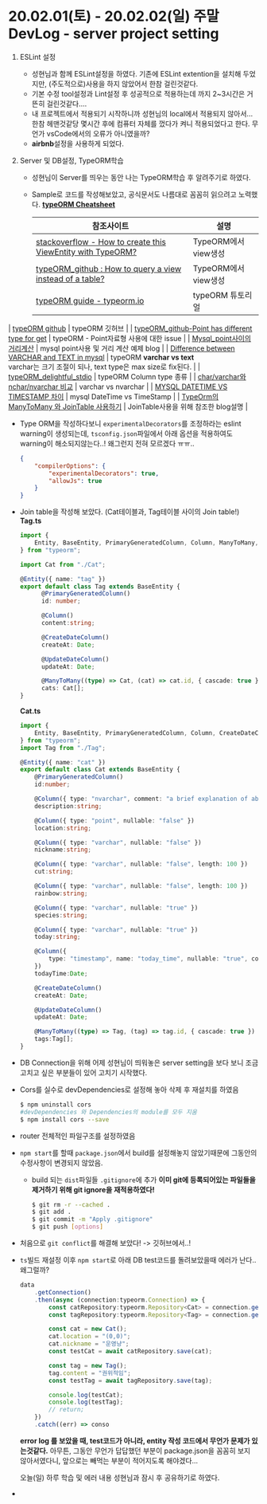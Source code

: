 # 20.02.01(토) - 20.02.02(일) 주말 DevLog - server project setting

1. ESLint 설정

   - 성현님과 함께 ESLint설정을 하였다.
     기존에 ESLint extention을 설치해 두었지만, (주도적으로)사용을 하지 않았어서 한참 걸린것같다.
   - 기본 수정 tool설정과 Lint설정 후 성공적으로 적용하는데 까지 2~3시간은 거뜬히 걸린것같다....
   - 내 프로젝트에서 적용되기 시작하니까 성현님의 local에서 적용되지 않아서... 한참 헤맨것같당
     몇시간 후에 컴퓨터 자체를 껐다가 켜니 적용되었다고 한다. 무언가 vsCode에서의 오류가 아니였을까?
   - **airbnb**설정을 사용하게 되었다.

2. Server 및 DB설정, TypeORM학습 

   - 성현님이 Server를 띄우는 동안 나는 TypeORM학습 후 알려주기로 하였다.

   - Sample로 코드를 작성해보았고, 공식문서도 나름대로 꼼꼼히 읽으려고 노력했다.
**[typeORM Cheatsheet](https://cheatsheets.joshuatz.com/cheatsheets/typeorm/)**
     
     | 참조사이트                                                   | 설명                                                         |
     | ------------------------------------------------------------ | ------------------------------------------------------------ |
     | [stackoverflow - How to create this ViewEntity with TypeORM?](https://stackoverflow.com/questions/59448115/how-to-create-this-viewentity-with-typeorm) | TypeORM에서 view생성                                         |
     | [typeORM_github : How to query a view instead of a table?](https://github.com/typeorm/typeorm/issues/1024) | TypeORM에서 view생성                                         |
     | [typeORM guide - typeorm.io](https://typeorm.io/#/)          | typeORM 튜토리얼                                             |
| [typeORM github](https://github.com/typeorm/typeorm/blob/master/docs/entities.md) | typeORM 깃허브                                               |
     | [typeORM_github-Point has different type for get](https://github.com/typeorm/typeorm/issues/2896) | typeORM - Point자료형 사용에 대한 issue                      |
     | [Mysql_point사이의 거리계산](https://purumae.tistory.com/198) | mysql point사용 및 거리 계산 예제 blog                       |
     | [Difference between VARCHAR and TEXT in mysql](https://stackoverflow.com/questions/25300821/difference-between-varchar-and-text-in-mysql) | typeORM **varchar vs text**<br />varchar는 크기 조절이 되나, text type은 max size로 fix된다. |
     | [typeORM_delightful_stdio](https://typeorm.delightful.studio/modules/_driver_types_columntypes_.html) | typeORM Column type 종류                                     |
     | [char/varchar와 nchar/nvarchar 비교](http://blog.naver.com/PostView.nhn?blogId=newcomsa&logNo=30081390512) | varchar vs nvarchar                                          |
     | [MYSQL DATETIME VS TIMESTAMP 차이](http://blog.daum.net/_blog/BlogTypeView.do?blogid=03aaf&articleno=12379936&_bloghome_menu=recenttext) | mysql DateTime vs TimeStamp                                  |
     | [TypeOrm의 ManyToMany 와 JoinTable 사용하기](https://medium.com/@hckcksrl/typeorm의-manytomany-와-jointable-사용하기-5764e5e51d9) | JoinTable사용을 위해 참조한 blog설명                         |
     
        
     
   - Type ORM을 작성하다보니 `experimentalDecorators`를 조정하라는 eslint warning이 생성되는데, `tsconfig.json`파일에서 아래 옵션을 적용하여도 warning이 해소되지않는다..! 왜그런지 전혀 모르겠다 ㅠㅠ..
   
     ````json
     {
         "compilerOptions": {
             "experimentalDecorators": true,
             "allowJs": true
         }
     }
     ````
   
   - Join table을 작성해 보았다. (Cat테이블과, Tag테이블 사이의 Join table!)
     **Tag.ts**
   
     ````typescript
     import {
         Entity, BaseEntity, PrimaryGeneratedColumn, Column, ManyToMany,
     } from "typeorm";
     
     import Cat from "./Cat";
     
     @Entity({ name: "tag" })
     export default class Tag extends BaseEntity {
           @PrimaryGeneratedColumn()
           id: number;
     
           @Column()
           content:string;
     
           @CreateDateColumn()
           createAt: Date;
     
           @UpdateDateColumn()
           updateAt: Date;
     
           @ManyToMany((type) => Cat, (cat) => cat.id, { cascade: true })
           cats: Cat[];
     }
     
     ````
   
     **Cat.ts**
   
     ````typescript
     import {
         Entity, BaseEntity, PrimaryGeneratedColumn, Column, CreateDateColumn, UpdateDateColumn, ManyToMany,
     } from "typeorm";
     import Tag from "./Tag";
     
     @Entity({ name: "cat" })
     export default class Cat extends BaseEntity {
         @PrimaryGeneratedColumn()
         id:number;
     
         @Column({ type: "nvarchar", comment: "a brief explanation of about 200 characters based on uniCode." })
         description:string;
     
         @Column({ type: "point", nullable: "false" })
         location:string;
     
         @Column({ type: "varchar", nullable: "false" })
         nickname:string;
     
         @Column({ type: "varchar", nullable: "false", length: 100 })
         cut:string;
     
         @Column({ type: "varchar", nullable: "false", length: 100 })
         rainbow:string;
     
         @Column({ type: "varchar", nullable: "true" })
         species:string;
     
         @Column({ type: "varchar", nullable: "true" })
         today:string;
     
         @Column({
             type: "timestamp", name: "today_time", nullable: "true", comment: "Time when \"today\"column updated",
         })
         todayTime:Date;
     
         @CreateDateColumn()
         createAt: Date;
     
         @UpdateDateColumn()
         updateAt: Date;
     
         @ManyToMany((type) => Tag, (tag) => tag.id, { cascade: true })
         tags:Tag[];
     }
     
     
     ````
   
   - DB Connection을 위해 어제 성현님이 띄워놓은 server setting을 보다 보니 조금 고치고 싶은 부분들이 있어 고치기 시작했다.
   
   - Cors를 실수로 devDependencies로 설정해 놓아 삭제 후 재설치를 하였음
   
      ````bash
     $ npm uninstall cors
     #devDependencies 와 Dependencies의 module를 모두 지움
     $ npm install cors --save
     ````
     
   - router 전체적인 파일구조를 설정하였음
   
   - `npm start`를 할때 `package.json`에서 build를 설정해놓지 않았기때문에 그동안의 수정사항이 변경되지 않았음.
   
     + build 되는 `dist`파일들 `.gitignore`에 추가
       **이미 git에 등록되어있는 파일들을 제거하기 위해 git ignore을 재적용하였다!**
   
       ````bash
       $ git rm -r --cached .
       $ git add .
       $ git commit -m "Apply .gitignore"
       $ git push [options]
       ````
   
       
   
   - 처음으로 `git conflict`를 해결해 보았다! -> 깃허브에서..!
   
   - `ts`빌드 재설정 이후 `npm start`로 아래 DB test코드를 돌려보았을때 에러가 난다..왜그럴까?
   
     ````typescript
     data
         .getConnection()
         .then(async (connection:typeorm.Connection) => {
             const catRepository:typeorm.Repository<Cat> = connection.getRepository(Cat);
             const tagRepository:typeorm.Repository<Tag> = connection.getRepository(Tag);
     
             const cat = new Cat();
             cat.location = "(0,0)";
             cat.nickname = "운영냥";
             const testCat = await catRepository.save(cat);
     
             const tag = new Tag();
             tag.content = "권위적임";
             const testTag = await tagRepository.save(tag);
     
             console.log(testCat);
             console.log(testTag);
             // return;
         })
         .catch((err) => conso
     ````
   
     **error log 를 보았을 때, test코드가 아니라, entity 작성 코드에서 무언가 문제가 있는것같다.**
     아무튼, 그동안 무언가 답답했던 부분이 package.json을 꼼꼼히 보지 않아서였다니, 앞으로는 빼먹는 부분이 적어지도록 해야겠다...
   
     오늘(일) 하루 학습 및 에러 내용 성현님과 잠시 후 공유하기로 하였다.
   
   - 

